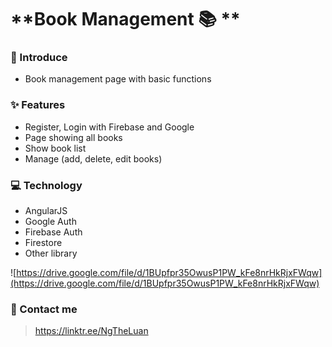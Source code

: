 # **Book Management 📚 **

### 🎉 Introduce

- Book management page with basic functions

### ✨ Features

- Register, Login with Firebase and Google
- Page showing all books
- Show book list
- Manage (add, delete, edit books)

### 💻 Technology

- AngularJS
- Google Auth
- Firebase Auth
- Firestore
- Other library

![https://drive.google.com/file/d/1BUpfpr35OwusP1PW_kFe8nrHkRjxFWqw](https://drive.google.com/file/d/1BUpfpr35OwusP1PW_kFe8nrHkRjxFWqw)

### 📌 Contact me

> https://linktr.ee/NgTheLuan
